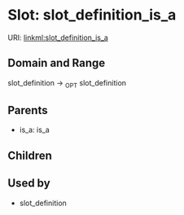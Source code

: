 
# Slot: slot_definition_is_a




URI: [linkml:slot_definition_is_a](https://w3id.org/linkml/slot_definition_is_a)


## Domain and Range

slot_definition ->  <sub>OPT</sub>
 slot_definition

## Parents

 *  is_a: is_a

## Children


## Used by

 * slot_definition
